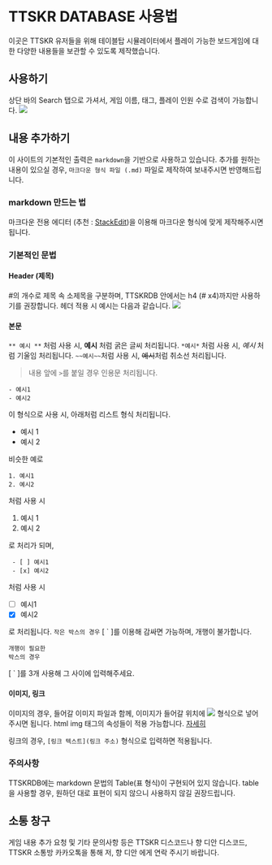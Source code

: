 # TTSKR DATABASE 사용법
이곳은 TTSKR 유저들을 위해 
테이블탑 시뮬레이터에서 플레이 가능한 보드게임에 대한 
다양한 내용들을 보관할 수 있도록 제작했습니다.
## 사용하기
상단 바의 Search 탭으로 가셔서, 게임 이름, 태그, 플레이 인원 수로 검색이 가능합니다.
<img src="사용하기.png">
## 내용 추가하기
이 사이트의 기본적인 출력은 `markdown`을 기반으로 사용하고 있습니다.
추가를 원하는 내용이 있으실 경우, `마크다운 형식 파일 (.md)` 파일로 제작하여 보내주시면 반영해드립니다.
### markdown 만드는 법
마크다운 전용 에디터 (추천 : [StackEdit](https://stackedit.io/))을 이용해 마크다운 형식에 맞게 제작해주시면 됩니다.
### 기본적인 문법
#### Header (제목)
\#의 개수로 제목 속 소제목을 구분하며,
TTSKRDB 안에서는 h4 (# x4)까지만 사용하기를 권장합니다.
헤더 적용 시 예시는 다음과 같습니다.
<img src="헤더_예시.png">
#### 본문
`** 예시 **` 처럼 사용 시, **예시** 처럼 굵은 글씨 처리됩니다.
`*예시*` 처럼 사용 시, *예시* 처럼 기울임 처리됩니다.
`~~예시~~`처럼 사용 시, ~~예시~~처럼 취소선 처리됩니다.
> 내용 앞에 `>`를 붙일 경우 인용문 처리됩니다. 
```
- 예시1
- 예시2
```

이 형식으로 사용 시, 아래처럼 리스트 형식 처리됩니다.
- 예시 1
- 예시 2

비슷한 예로
```
1. 예시1
2. 예시2
```
처럼 사용 시
1. 예시 1
2. 예시 2

로 처리가 되며,
```
 - [ ] 예시1
 - [x] 예시2
```
처럼 사용 시
 - [ ] 예시1
 - [x] 예시2

로 처리됩니다.
`작은 박스의 경우` [ ` ]를 이용해 감싸면 가능하며, 개행이 불가합니다.
```
개행이 필요한
박스의 경우
```
[ ` ]를 3개 사용해 그 사이에 입력해주세요.

#### 이미지, 링크
이미지의 경우, 들어갈 이미지 파일과 함께, 이미지가 들어갈 위치에
<img src="img_tag.png">
형식으로 넣어주시면 됩니다.
html img 태그의 속성들이 적용 가능합니다. [자세히](https://tcpschool.com/html-tags/img)

링크의 경우, `[링크 텍스트](링크 주소)` 형식으로 입력하면 적용됩니다.
### 주의사항
TTSKRDB에는 markdown 문법의 Table(표 형식)이 구현되어 있지 않습니다.
table을 사용할 경우, 원하던 대로 표현이 되지 않으니 사용하지 않길 권장드립니다.

## 소통 창구
게임 내용 추가 요청 및 기타 문의사항 등은 TTSKR 디스코드나 향 디안 디스코드,
TTSKR 소통방 카카오톡을 통해 저, 향 디안 에게 연락 주시기 바랍니다.